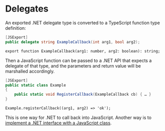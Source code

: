 # Delegates

An exported .NET delegate type is converted to a TypeScript function type definition:
```C#
[JSExport]
public delegate string ExampleCallback(int arg1, bool arg2);
```
```TS
export function ExampleCallback(arg1: number, arg2: boolean): string;
```

Then a JavaScript function can be passed to a .NET API that expects a delegate of that type, and
the parameters and return value will be marshalled accordingly.

```C#
[JSExport]
public static class Example
{
    public static void RegisterCallback(ExampleCallback cb) { … }
}
```
```JS
Example.registerCallback((arg1, arg2) => 'ok');
```

This is one way for .NET to call back into JavaScript. Another way is to
[implement a .NET interface with a JavaScript class](./classes-interfaces#implement-a-net-interface-with-a-js-class).
